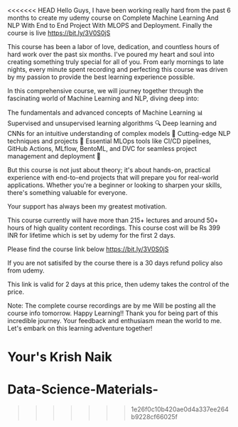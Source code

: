 <<<<<<< HEAD
Hello Guys,
I have been working really hard from the past 6 months to create my udemy course on Complete Machine Learning And NLP With End to End Project With MLOPS and Deployment. Finally the course is live
https://bit.ly/3V0S0jS

This course has been a labor of love, dedication, and countless hours of hard work over the past six months. I've poured my heart and soul into creating something truly special for all of you. From early mornings to late nights, every minute spent recording and perfecting this course was driven by my passion to provide the best learning experience possible.

In this comprehensive course, we will journey together through the fascinating world of Machine Learning and NLP, diving deep into:

The fundamentals and advanced concepts of Machine Learning 📊
Supervised and unsupervised learning algorithms 🔍
Deep learning and CNNs for an intuitive understanding of complex models 🤖
Cutting-edge NLP techniques and projects 📝
Essential MLOps tools like CI/CD pipelines, GitHub Actions, MLflow, BentoML, and DVC for seamless project management and deployment 🚀

But this course is not just about theory; it's about hands-on, practical experience with end-to-end projects that will prepare you for real-world applications. Whether you're a beginner or looking to sharpen your skills, there's something valuable for everyone.

Your support has always been my greatest motivation. 

This course currently will have more than 215+ lectures and around 50+ hours of high quality content recordings.
This course cost will be Rs 399 INR for lifetime which is set by udemy for the first 2 days.

Please find the course link below
https://bit.ly/3V0S0jS

If you are not satisifed by the  course there is a 30 days refund policy also from udemy. 

This link is valid for 2 days at this price, then udemy takes the control of the price.


Note: The complete course recordings are by me
Will be posting all the course info tomorrow. Happy Learning!!
Thank you for being part of this incredible journey. Your feedback and enthusiasm mean the world to me. Let's embark on this learning adventure together!

Your's
Krish Naik
=======
# Data-Science-Materials-
>>>>>>> 1e26f0c10b420ae0d4a337ee264b9228cf66025f
